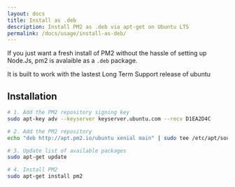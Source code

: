 ```yaml
---
layout: docs
title: Install as .deb
description: Install PM2 as .deb via apt-get on Ubuntu LTS
permalink: /docs/usage/install-as-deb/
---
```


If you just want a fresh install of PM2 without the hassle of setting up Node.Js, pm2 is avalaible as a `.deb` package.

It is built to work with the lastest Long Term Support release of ubuntu

## Installation

```bash
# 1. Add the PM2 repository signing key
sudo apt-key adv --keyserver keyserver.ubuntu.com --recv D1EA2D4C

# 2. Add the PM2 repository
echo "deb http://apt.pm2.io/ubuntu xenial main" | sudo tee /etc/apt/sources.list.d/pm2.list

# 3. Update list of available packages
sudo apt-get update

# 4. Install PM2
sudo apt-get install pm2
```

